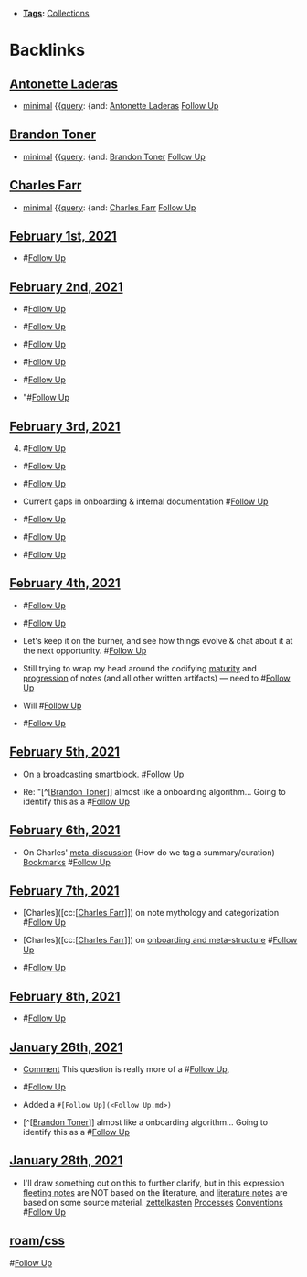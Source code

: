 - **[Tags](<Tags.md>):** [Collections](<Collections.md>)

# Backlinks
## [Antonette Laderas](<Antonette Laderas.md>)
- [minimal](<minimal.md>) {{[query](<query.md>): {and: [Antonette Laderas](<Antonette Laderas.md>) [Follow Up](<Follow Up.md>)

## [Brandon Toner](<Brandon Toner.md>)
- [minimal](<minimal.md>) {{[query](<query.md>): {and: [Brandon Toner](<Brandon Toner.md>) [Follow Up](<Follow Up.md>)

## [Charles Farr](<Charles Farr.md>)
- [minimal](<minimal.md>) {{[query](<query.md>): {and: [Charles Farr](<Charles Farr.md>) [Follow Up](<Follow Up.md>)

## [February 1st, 2021](<February 1st, 2021.md>)
- #[Follow Up](<Follow Up.md>)

## [February 2nd, 2021](<February 2nd, 2021.md>)
- #[Follow Up](<Follow Up.md>)

- #[Follow Up](<Follow Up.md>)

- #[Follow Up](<Follow Up.md>)

- #[Follow Up](<Follow Up.md>)

- #[Follow Up](<Follow Up.md>)

- "#[Follow Up](<Follow Up.md>)

## [February 3rd, 2021](<February 3rd, 2021.md>)
4. #[Follow Up](<Follow Up.md>)

- #[Follow Up](<Follow Up.md>)

- #[Follow Up](<Follow Up.md>)

- Current gaps in onboarding & internal documentation #[Follow Up](<Follow Up.md>)

- #[Follow Up](<Follow Up.md>)

- #[Follow Up](<Follow Up.md>)

- #[Follow Up](<Follow Up.md>)

## [February 4th, 2021](<February 4th, 2021.md>)
- #[Follow Up](<Follow Up.md>)

- #[Follow Up](<Follow Up.md>)

- Let's keep it on the burner, and see how things evolve & chat about it at the next opportunity. #[Follow Up](<Follow Up.md>)

- Still trying to wrap my head around the codifying [maturity](<maturity.md>) and [progression](<progression.md>) of notes (and all other written artifacts) — need to #[Follow Up](<Follow Up.md>)

- Will #[Follow Up](<Follow Up.md>)

- #[Follow Up](<Follow Up.md>)

## [February 5th, 2021](<February 5th, 2021.md>)
- On a broadcasting smartblock. #[Follow Up](<Follow Up.md>)

- Re: "[^[[Brandon Toner](<^[[Brandon Toner.md>)]] almost like a onboarding algorithm... Going to identify this as a #[Follow Up](<Follow Up.md>)

## [February 6th, 2021](<February 6th, 2021.md>)
- On Charles' [meta-discussion](((mrPOboYir))) (How do we tag a summary/curation) [Bookmarks](<Bookmarks.md>) #[Follow Up](<Follow Up.md>)

## [February 7th, 2021](<February 7th, 2021.md>)
- [Charles]([cc:[[Charles Farr](<cc:[[Charles Farr.md>)]]) on note mythology and categorization #[Follow Up](<Follow Up.md>)

- [Charles]([cc:[[Charles Farr](<cc:[[Charles Farr.md>)]]) on [onboarding and meta-structure](((qe0xbFYul))) #[Follow Up](<Follow Up.md>)

- #[Follow Up](<Follow Up.md>)

## [February 8th, 2021](<February 8th, 2021.md>)
- #[Follow Up](<Follow Up.md>)

## [January 26th, 2021](<January 26th, 2021.md>)
- [Comment](<Comment.md>) This question is really more of a #[Follow Up](<Follow Up.md>),

- #[Follow Up](<Follow Up.md>)

- Added a `#[Follow Up](<Follow Up.md>)`

- [^[[Brandon Toner](<^[[Brandon Toner.md>)]] almost like a onboarding algorithm... Going to identify this as a #[Follow Up](<Follow Up.md>)

## [January 28th, 2021](<January 28th, 2021.md>)
- I'll draw something out on this to further clarify, but in this expression [fleeting notes](<fleeting notes.md>) are NOT based on the literature, and [literature notes](<literature notes.md>) are based on some source material. [zettelkasten](<zettelkasten.md>) [Processes](<Processes.md>) [Conventions](<Conventions.md>) #[Follow Up](<Follow Up.md>)

## [roam/css](<roam/css.md>)
#[Follow Up](<Follow Up.md>)


